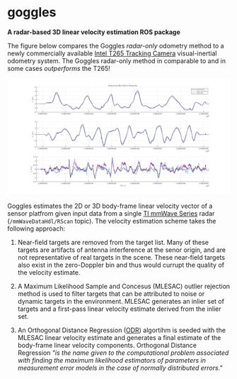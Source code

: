 # goggles
__A radar-based 3D linear velocity estimation ROS package__

The figure below compares the Goggles _radar-only_ odometry method to a newly commercially available [Intel T265 Tracking Camera](https://www.intelrealsense.com/tracking-camera-t265/) visual-inertial odometry system. The Goggles radar-only method in comparable to and in some cases _outperforms_ the T265!

<img src="radar_odom.png" width="934"/>

Goggles estimates the 2D or 3D body-frame linear velocity vector of a sensor platfrom given input data from a single
[TI mmWave Series](http://www.ti.com/sensors/mmwave/overview.html) radar (`/mmWaveDataHdl/RScan` topic). The velocity
estimation scheme takes the following approach:

1. Near-field targets are removed from the target list. Many of these targets are artifacts of antenna interference at
the senor origin, and are not representative of real targets in the scene. These near-field targets also exist in the
zero-Doppler bin and thus would currupt the quality of the velocity estimate.

2. A Maximum Likelihood Sample and Concesus (MLESAC) outlier rejection method is used to filter targets that can be
attributed to noise or dynamic targets in the environment. MLESAC generates an inlier set of targets and a first-pass
linear velocity estimate derived from the inlier set.

3. An Orthogonal Distance Regression ([ODR](http://scholar.colorado.edu/cgi/viewcontent.cgi?article=1311&context=csci_techreports))
algortihm is seeded with the MLESAC linear velocity estimate and generates a final estimate of the body-frame linear
velocity components. Orthogonal Distance Regression _"is the name given to the computational problem associated with finding the maximum likelihood estimators of parameters in measurement error models in the case of normally distributed errors."_
